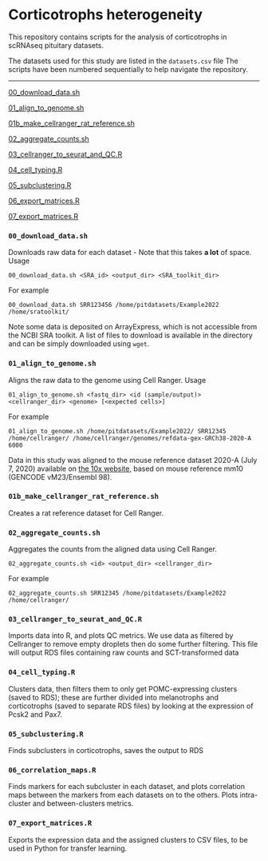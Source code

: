 # Corticotrophs heterogeneity

This repository contains scripts for the analysis of corticotrophs in scRNAseq pituitary datasets.

The datasets used for this study are listed in the `datasets.csv` file
The scripts have been numbered sequentially to help navigate the repository.

---

[00_download_data.sh](#00downloaddata)

[01_align_to_genome.sh](#01aligntogenome)

[01b_make_cellranger_rat_reference.sh](#01bmakecellrangerratreference)

[02_aggregate_counts.sh](#02aggregatecounts)

[03_cellranger_to_seurat_and_QC.R](#03cellrangertoseuratandqc)

[04_cell_typing.R](#04celltyping)

[05_subclustering.R](#05subclustering)

[06_export_matrices.R](#06correlationmaps)

[07_export_matrices.R](#07exportmatrices)

<a name="00downloaddata"></a>
### `00_download_data.sh`

Downloads raw data for each dataset - Note that this takes **a lot** of space.
Usage

    00_download_data.sh <SRA_id> <output_dir> <SRA_toolkit_dir>

For example

    00_download_data.sh SRR123456 /home/pitdatasets/Example2022 /home/sratoolkit/

Note some data is deposited on ArrayExpress, which is not accessible from the NCBI SRA toolkit. A list of files to download is available in the directory and can be simply downloaded using `wget`.

<a name="01aligntogenome"></a>
### `01_align_to_genome.sh`

Aligns the raw data to the genome using Cell Ranger.
Usage

    01_align_to_genome.sh <fastq_dir> <id (sample/output)> <cellranger_dir> <genome> [<expected cells>]

For example

    01_align_to_genome.sh /home/pitdatasets/Example2022/ SRR12345 /home/cellranger/ /home/cellranger/genomes/refdata-gex-GRCh38-2020-A 6000

Data in this study was aligned to the mouse reference dataset 2020-A (July 7, 2020) available on [the 10x website](https://support.10xgenomics.com/single-cell-gene-expression/software/downloads/latest), based on mouse reference mm10 (GENCODE vM23/Ensembl 98).

<a name="01bmakecellrangerratreference"></a>
### `01b_make_cellranger_rat_reference.sh`

Creates a rat reference dataset for Cell Ranger.

<a name="02aggregatecounts"></a>
### `02_aggregate_counts.sh`

Aggregates the counts from the aligned data using Cell Ranger.

    02_aggregate_counts.sh <id> <output_dir> <cellranger_dir>

For example

    02_aggregate_counts.sh SRR12345 /home/pitdatasets/Example2022 /home/cellranger/

<a name="03cellrangertoseurat"></a>
### `03_cellranger_to_seurat_and_QC.R`

Imports data into R, and plots QC metrics. We use data as filtered by Cellranger to remove empty droplets then do some further filtering. This file will output RDS files containing raw counts and SCT-transformed data

<a name="04celltyping"></a>
### `04_cell_typing.R`

Clusters data, then filters them to only get POMC-expressing clusters (saved to RDS); these are further divided into melanotrophs and corticotrophs (saved to separate RDS files) by looking at the expression of Pcsk2 and Pax7.

<a name="05subclustering"></a>
### `05_subclustering.R`

Finds subclusters in corticotrophs, saves the output to RDS

<a name="06correlationmaps"></a>
### `06_correlation_maps.R`
Finds markers for each subcluster in each dataset, and plots correlation maps between the markers from each datasets on to the others. Plots intra-cluster and between-clusters metrics.

<a name="07exportmatrices"></a>
### `07_export_matrices.R`

Exports the expression data and the assigned clusters to CSV files, to be used in Python for transfer learning.